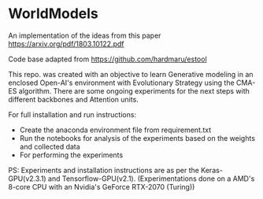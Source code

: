 # WorldModels
An implementation of the ideas from this paper https://arxiv.org/pdf/1803.10122.pdf

Code base adapted from https://github.com/hardmaru/estool

This repo. was created with an objective to learn Generative modeling in an enclosed Open-AI's environment with Evolutionary Strategy using the CMA-ES algorithm. There are some ongoing experiments for the next steps with different backbones and Attention units. 

For full installation and run instructions:

- Create the anaconda environment file from requirement.txt
- Run the notebooks for analysis of the experiments based on the weights and collected data
- For performing the experiments 

PS: Experiments and installation instructions are as per the Keras-GPU(v2.3.1) and Tensorflow-GPU(v2.1). (Experimentations done on a AMD's 8-core CPU with an Nvidia's GeForce RTX-2070 (Turing))
